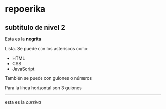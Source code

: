 # repoerika
## subtitulo de nivel 2

Esta es la **negrita**

Lista. Se puede con los asteriscos como:

* HTML
* CSS
* JavaScript

También se puede con guiones o números

Para la línea horizontal son 3 guiones

---

esta es la *cursiva*
